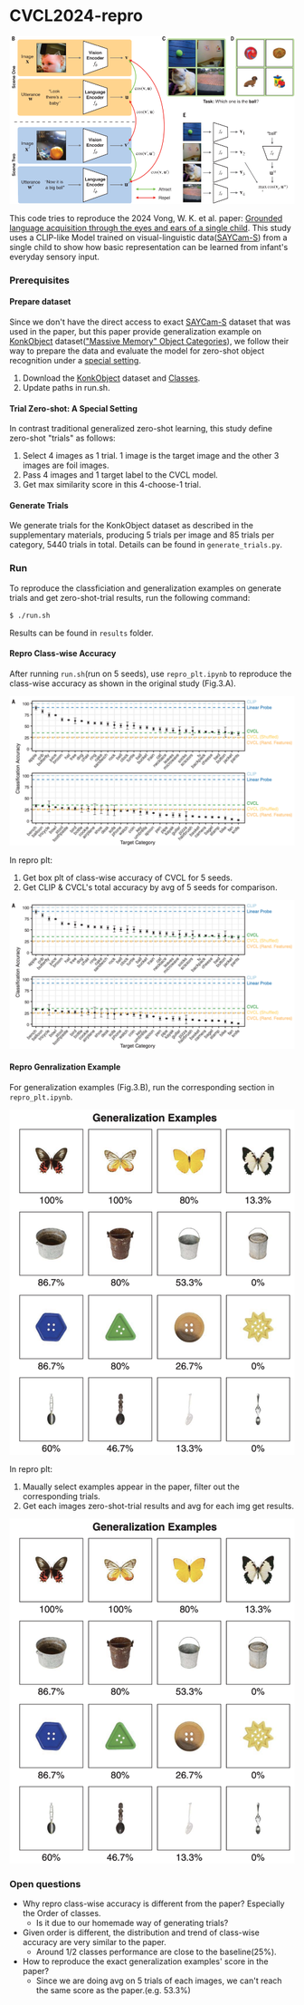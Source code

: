 
# CVCL2024-repro

![teaser](figs/cvcl2024.png)

This code tries to reproduce the 2024 Vong, W. K. et al. paper: [Grounded language acquisition through the eyes and ears of a single child](https://www.science.org/doi/abs/10.1126/science.adi1374). This study uses a CLIP-like Model trained on visual-linguistic data([SAYCam-S](https://pubmed.ncbi.nlm.nih.gov/34485795/)) from a single child to show how basic representation can be learned from infant's everyday sensory input.

### Prerequisites

#### Prepare dataset

Since we don't have the direct access to exact [SAYCam-S](https://pubmed.ncbi.nlm.nih.gov/34485795/) dataset that was used in the paper, but this paper provide generalization example on [KonkObject](http://olivalab.mit.edu/MM/archives/ObjectCategories.zip) dataset(["Massive Memory" Object Categories](https://konklab.fas.harvard.edu/#)), we follow their way to prepare the data and evaluate the model for zero-shot object recognition under a [special setting](####trial-zero-shot).

1. Download the [KonkObject](http://olivalab.mit.edu/MM/archives/ObjectCategories.zip) dataset and [Classes](http://olivalab.mit.edu/MM/downloads/MM2-Ranks.xls).
2. Update paths in run.sh.

#### Trial Zero-shot: A Special Setting
In contrast traditional generalized zero-shot learning, this study define zero-shot "trials" as follows:
1. Select 4 images as 1 trial. 1 image is the target image and the other 3 images are foil images.
2. Pass 4 images and 1 target label to the CVCL model.
3. Get max similarity score in this 4-choose-1 trial.

#### Generate Trials 
We generate trials for the KonkObject dataset as described in the supplementary materials, producing 5 trials per image and 85 trials per category, 5440 trials in total. Details can be found in `generate_trials.py`.

### Run

To reproduce the classficiation and generalization examples on generate trials and get zero-shot-trial results, run the following command:

```bash
$ ./run.sh
```
Results can be found in `results` folder.

#### Repro Class-wise Accuracy
After running `run.sh`(run on 5 seeds), use `repro_plt.ipynb` to reproduce the class-wise accuracy as shown in the original study (Fig.3.A).

![class accuracy](figs/class_acc_ori.png)

In repro plt:
1. Get box plt of class-wise accuracy of CVCL for 5 seeds.
2. Get CLIP & CVCL's total accuracy by avg of 5 seeds for comparison.

![repro class accuracy](figs/class_acc_ori.png)

#### Repro Genralization Example

For generalization examples (Fig.3.B), run the corresponding section in `repro_plt.ipynb`.

![gen_example](figs/gen_example_ori.png)

In repro plt:
1. Maually select examples appear in the paper, filter out the corresponding trials. 
2. Get each images zero-shot-trial results and avg for each img get results.

![repro gen_example](figs/gen_example_ori.png)



### Open questions
- Why repro class-wise accuracy is different from the paper? Especially the Order of classes.
  - Is it due to our homemade way of generating trials?
- Given order is different, the distribution and trend of class-wise accuracy are very similar to the paper.
  - Around 1/2 classes performance are close to the baseline(25%).
- How to reproduce the exact generalization examples' score in the paper?
  - Since we are doing avg on 5 trials of each images, we can't reach the same score as the paper.(e.g. 53.3%)
    

